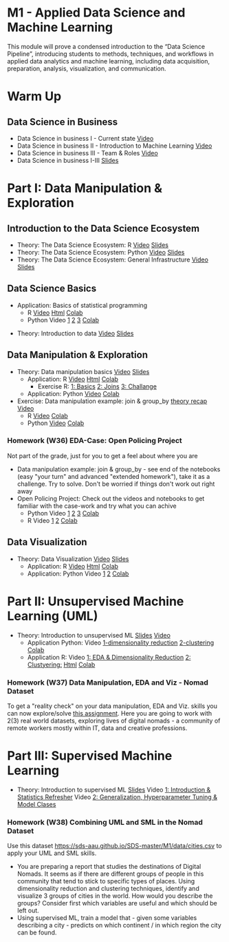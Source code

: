 # M1 - Applied Data Science and Machine Learning

This module will prove a condensed introduction to the “Data Science Pipeline”, introducing students to methods, techniques, and workflows in applied data analytics and machine learning, including data acquisition, preparation, analysis, visualization, and communication.

# Warm Up

## Data Science in Business
<!--- TODO: Should be stored somwhere neutral ------>
* Data Science in business I - Current state [Video](https://cbs.cloud.panopto.eu/Panopto/Pages/Viewer.aspx?id=dc8a48b8-4431-4589-ab4d-ac2300c433f6&fbclid=IwAR0QUrP9x8dc02a_RdjVC3PRAzfmkv7VLdS0_g0n6q2hBrD21gEnEgH6-JM)
* Data Science in business II - Introduction to Machine Learning [Video](https://cbs.cloud.panopto.eu/Panopto/Pages/Viewer.aspx?id=e854a9b2-b1f7-4ac0-ae4e-ac2300c4343a&fbclid=IwAR1byNywE0qnmW1aMdK6KevugCeUL71VDNjUqHiI5PmuEsMCnWYjX9HUTrE)
* Data Science in business III - Team & Roles [Video](https://cbs.cloud.panopto.eu/Panopto/Pages/Viewer.aspx?id=5199c047-790f-4477-87b5-ac2300c433c6&fbclid=IwAR1A4uqBGRj1DurW1bVcAbBKnALhhNEyulrh_LD7L5wuxb5oV1CdjPw1Uik)
* Data Science in business I-III [Slides](https://sdc-dataintelligence-slides-lfcnv834m.now.sh/?fbclid=IwAR2VGJqTma_ReJUqRZfV5KRz-2jHD1C009kjcmHSn2n7iST30BxC0V5oDj0#slide=1)

# Part I: Data Manipulation & Exploration

## Introduction to the Data Science Ecosystem
* Theory: The Data Science Ecosystem: R [Video](https://www.loom.com/share/9546d7efda6e42dbac378f77cdda1017) [Slides](https://docs.google.com/presentation/d/18zDe2rYWGDOmU-yd_K0VidzxUwe6UznqymHTUSfAwEQ/edit?usp=sharing)
* Theory: The Data Science Ecosystem: Python [Video](https://www.loom.com/share/9d47d15c24044fb2bad247d34e8d5965) [Slides](https://docs.google.com/presentation/d/1agBYXcUuKDLs8JJITysN2UsL7J1MmZ2ruAzlo5ovOMY/edit?usp=sharing)
* Theory: The Data Science Ecosystem: General Infrastructure [Video](https://www.loom.com/share/eb94254c517b40f4a8a2916258c4b92f) [Slides](https://docs.google.com/presentation/d/1dyEx9tmaSQt4lt57YJdy2iMYjxulpnZIPVjsFn9qnts/edit?usp=sharing) 

## Data Science Basics
* Application: Basics of statistical programming
   * R [Video](https://www.loom.com/share/8bb0ed1ce1f244b39243cbbdca8726ed) [Html](https://sds-aau.github.io/SDS-master/M1/notebooks/DS_basics_basics_R.nb.html) [Colab](https://colab.research.google.com/github/SDS-AAU/SDS-master/blob/master/M1/notebooks/DS_basics_basics_R.ipynb#offline=true&sandboxMode=true)
   * Python Video [1](https://www.loom.com/share/ff2dcc175bc04ad8a9778ca79e012ccd) [2](https://www.loom.com/share/29de25e65c644893a2642dc56f4b6f96) [3](https://www.loom.com/share/d9755dd32b144a1dad11525fd5c37d34) [Colab](https://colab.research.google.com/github/SDS-AAU/SDS-master/blob/master/M1/notebooks/DS_basics_data_manipulation_application_py.ipynb)
<!---  * TODO Theory: Introduction to Data Science workflows Video Slides --->
* Theory: Introduction to data [Video](https://www.loom.com/share/b7d14023383643b2b1dce248ed28ee68) [Slides](https://sds-aau.github.io/SDS-master/M1/notebooks/DS_basics_data.html)

## Data Manipulation & Exploration 
* Theory: Data manipulation basics [Video](https://www.loom.com/share/394d083071fc42219f5921fb394b3e6c) [Slides](https://sds-aau.github.io/SDS-master/M1/notebooks/DS_basics_data_manipulation.html)
  * Application: R [Video](https://www.loom.com/share/06497181712a4fbf9bf4443d85926a35) [Html](https://sds-aau.github.io/SDS-master/M1/notebooks/DS_basics_data_manipulation_application_R.nb.html) [Colab](https://colab.research.google.com/github/SDS-AAU/SDS-master/blob/master/M1/notebooks/DS_basics_data_manipulation_application_R.ipynb#offline=true&sandboxMode=true)
     * Exercise R: [1: Basics](https://colab.research.google.com/github/SDS-AAU/SDS-master/blob/master/M1/notebooks/exercises/DS_basics_data_manipulation_application_R_ex1.ipynb) [2: Joins](https://colab.research.google.com/github/SDS-AAU/SDS-master/blob/master/M1/notebooks/exercises/DS_basics_data_manipulation_application_R_ex2.ipynb) [3: Challange](https://colab.research.google.com/github/SDS-AAU/SDS-master/blob/master/M1/notebooks/exercises/DS_basics_data_manipulation_application_R_ex3.ipynb)
  * Application: Python  [Video](https://www.loom.com/share/8a19abb9b4f343c5bf5fd9382d73e883) [Colab](https://colab.research.google.com/github/SDS-AAU/SDS-master/blob/master/M1/notebooks/DS_basics_data_manipulation_application_py.ipynb)
* Exercise: Data manipulation example: join & group_by [theory recap Video](https://www.loom.com/share/0f4eb29328564532b4249c0e9918d6da)
   * R [Video](https://www.loom.com/share/0f3f166a4234429bb1bf2e8c443bad39) [Colab](https://colab.research.google.com/github/SDS-AAU/SDS-master/blob/master/M1/notebooks/DS_basics_example_group_merge_R.ipynb#offline=true&sandboxMode=true)
   * Python [Video](https://www.loom.com/share/257a4e764bd74ee7b39f1027821e0838) [Colab](https://colab.research.google.com/github/SDS-AAU/SDS-master/blob/master/M1/notebooks/DS_basics_example_group_merge_py.ipynb)

### **Homework (W36)** EDA-Case: Open Policing Project
Not part of the grade, just for you to get a feel about where you are
* Data manipulation example: join & group_by - see end of the notebooks (easy "your turn" and advanced "extended homework"), take it as a challenge. Try to solve. Don't be worried if things don't work out right away
* Open Policing Project: Check out the videos and notebooks to get familiar with the case-work and try what you can achive
   * Python Video [1](https://www.loom.com/share/4c5b046d6cf5465cbf6ca50f8d037461) [2](https://www.loom.com/share/43b5be68c59b44b3b9f3a3e4bf1a3fc8) [3](https://www.loom.com/share/6a5b11c1ad004ae48875528767253590) [Colab](https://colab.research.google.com/github/SDS-AAU/SDS-master/blob/master/M1/notebooks/data_exploration_case_py.ipynb)
   * R Video [1](https://www.loom.com/share/539478367a5c4a6ca94b2017266a0158) [2](https://www.loom.com/share/d61ac7a9868c407991dc0f25ab7c479b) [Colab](https://colab.research.google.com/github/SDS-AAU/SDS-master/blob/master/M1/notebooks/EDA_case_policing_R.ipynb)

## Data Visualization
* Theory: Data Visualization [Video](https://www.loom.com/share/73c049cd420d46f3b1129944b0e9e6ea) [Slides](https://sds-aau.github.io/SDS-master/M1/notebooks/EDA_dataviz_intro.html)
   * Application: R [Video](https://www.loom.com/share/c1b84f6e59ce4b02935b0088744cfc5b) [Html](https://sds-aau.github.io/SDS-master/M1/notebooks/EDA_dataviz_application_R.nb.html) [Colab](https://colab.research.google.com/github/SDS-AAU/SDS-master/blob/master/M1/notebooks/EDA_dataviz_application_R.ipynb)
   * Application: Python Video [1](https://www.loom.com/share/131c377a473742f482fc961e873be956) [2](https://www.loom.com/share/89c8cc61de7248b0a5b22d68eaa46beb) [Colab](https://colab.research.google.com/github/SDS-AAU/SDS-master/blob/master/M1/Notebooks/EDA_dataviz_application_Py.ipynb)


# Part II: Unsupervised Machine Learning (UML)

* Theory: Introduction to unsupervised ML [Slides](https://SDS-AAU.github.io/SDS-master/M1/slides/SDS-M1-UML_Intro.pdf) [Video](https://www.loom.com/share/c5c8daaf85b242cb935cae53613c23e3)
   *  Application Python: Video [1-dimensionality reduction](https://www.loom.com/share/cf84d4225a064aa2857d26ae82f94588) [2-clustering](https://www.loom.com/share/76920b0d281a422cada427226ed7e54c) [Colab](https://colab.research.google.com/github/SDS-AAU/SDS-master/blob/master/M1/notebooks/ML_intro_UML.ipynb)
   * Application R: Video [1: EDA & Dimensionality Reduction](https://www.loom.com/share/d3934db4292840afadc8626e7fb613b5) [2: Clustyering:](https://www.loom.com/share/60a9d3ca4d5f4ce790f51562af7da6fc) [Html](https://sds-aau.github.io/SDS-master/M1/Notebooks/UML_application_R.nb.html) [Colab](https://github.com/SDS-AAU/SDS-master/blob/master/M1/Notebooks/UML_application_R.ipynb)
 
### **Homework (W37)** Data Manipulation, EDA and Viz - Nomad Dataset
To get a "reality check" on your data manipulation, EDA and Viz. skills you can now explore/solve [this assignment](https://github.com/SDS-AAU/dsba-cbs/blob/master/M1/assignments/DSBA-M1A1.pdf). Here you are going to work with 2(3) real world datasets, exploring lives of digital nomads - a community of remote workers mostly within IT, data and creative professions.

# Part III: Supervised Machine Learning
 
 * Theory: Introduction to supervised ML [Slides](https://SDS-AAU.github.io/SDS-master/M1/Notebooks/SML_introduction_theory.html) Video [1: Introduction & Statistics Refresher](https://www.loom.com/share/1092fff1eb8843a0b084618a8118c3db) Video [2: Generalization, Hyperparameter Tuning & Model Clases](https://www.loom.com/share/b985e4e058b6459f955bf6280d3ad560)

### **Homework (W38)** Combining UML and SML in the Nomad Dataset
Use this dataset https://sds-aau.github.io/SDS-master/M1/data/cities.csv to apply your UML and SML skills.
- You are preparing a report that studies the destinations of Digital Nomads. It seems as if there are different groups of people in this community that tend to stick to specific types of places. Using dimensionality reduction and clustering techniques, identify and visualize 3 groups of cities in the world. How would you describe the groups? Consider first which variables are useful and which should be left out.
- Using supervised ML, train a model that - given some variables describing a city - predicts on which continent / in which region the city can be found.
